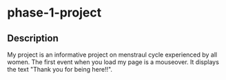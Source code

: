 # phase-1-project
## Description
My project is an informative project on menstraul cycle experienced by all women.
The first event when you load my page is a mouseover. It displays the text "Thank you for being here!!".
